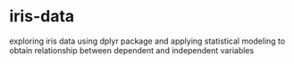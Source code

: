 # iris-data
exploring iris data using dplyr package and applying statistical modeling to obtain relationship between dependent and independent variables
